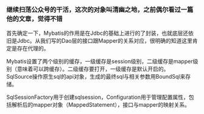 ###  继续扫荡公众号的干活，这次的对象叫清幽之地，之前偶尔看过一篇他的文章，觉得不错   

首先确定一下，Mybatis的作用是在Jdbc的基础上进行的了封装，也就底层还依旧是Jdbc。从我们写的Dao层的接口跟Mapper的关系对应，很明确的知道这里肯定是存在代理的。  

Mybatis设置了两个级别的缓存，一级缓存是session级别，二级缓存是mapper级别（意味着可以跨缓存）。二级缓存要打开，一级缓存是默认开启的。  
SqlSource操作原生sql的api对象，生成的最终sql与相关参数用BoundSql来存储。  

SqlSessionFactory用于创建sqlsession，Configuration用于管理配置属性，包括解析后的mapper对象（MappedStatement），接口与mapper的映射关系。
